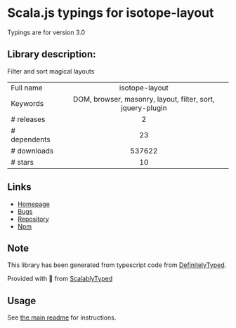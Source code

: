 
# Scala.js typings for isotope-layout

Typings are for version 3.0

## Library description:
Filter and sort magical layouts

|                    |                 |
| ------------------ | :-------------: |
| Full name          | isotope-layout |
| Keywords           | DOM, browser, masonry, layout, filter, sort, jquery-plugin |
| # releases         | 2 |
| # dependents       | 23 |
| # downloads        | 537622 |
| # stars            | 10 |

## Links
- [Homepage](https://isotope.metafizzy.co)
- [Bugs](https://github.com/metafizzy/isotope/issues)
- [Repository](https://github.com/metafizzy/isotope)
- [Npm](https://www.npmjs.com/package/isotope-layout)
    


## Note
This library has been generated from typescript code from [DefinitelyTyped](https://definitelytyped.org).

Provided with :purple_heart: from [ScalablyTyped](https://github.com/oyvindberg/ScalablyTyped)

## Usage
See [the main readme](../../readme.md) for instructions.


